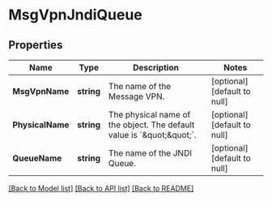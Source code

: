 # MsgVpnJndiQueue

## Properties
Name | Type | Description | Notes
------------ | ------------- | ------------- | -------------
**MsgVpnName** | **string** | The name of the Message VPN. | [optional] [default to null]
**PhysicalName** | **string** | The physical name of the object. The default value is &#x60;\&quot;\&quot;&#x60;. | [optional] [default to null]
**QueueName** | **string** | The name of the JNDI Queue. | [optional] [default to null]

[[Back to Model list]](../README.md#documentation-for-models) [[Back to API list]](../README.md#documentation-for-api-endpoints) [[Back to README]](../README.md)


